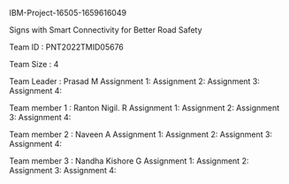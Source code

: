 IBM-Project-16505-1659616049

Signs with Smart Connectivity for Better Road Safety

Team ID : PNT2022TMID05676

Team Size : 4

Team Leader : Prasad M
Assignment 1:
Assignment 2:
Assignment 3:
Assignment 4:

Team member 1 : Ranton Nigil. R
Assignment 1:
Assignment 2:
Assignment 3:
Assignment 4:

Team member 2 : Naveen A
Assignment 1:
Assignment 2:
Assignment 3:
Assignment 4:

Team member 3 : Nandha Kishore G
Assignment 1:
Assignment 2:
Assignment 3:
Assignment 4:

